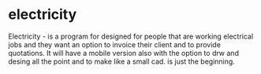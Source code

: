 electricity
===========

Electricity - is a program for designed for people that are working electrical jobs and they want an option to invoice their client and to provide quotations.
It will have a mobile version also with the option to drw and desing all the point and to make like a small cad.
is just the beginning.
